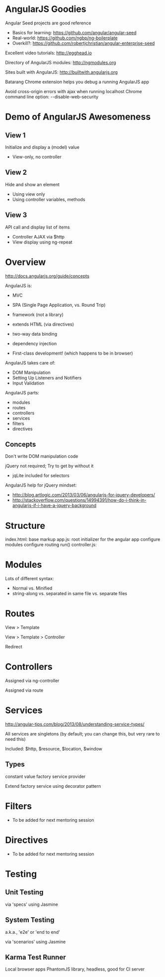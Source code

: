 AngularJS Goodies
=================

Angular Seed projects are good reference
* Basics for learning: https://github.com/angular/angular-seed
* Real-world: https://github.com/ngbp/ng-boilerplate
* Overkill?: https://github.com/robertjchristian/angular-enterprise-seed

Excellent video tutorials: http://egghead.io

Directory of AngularJS modules: http://ngmodules.org

Sites built with AngularJS: http://builtwith.angularjs.org

Batarang Chrome extension helps you debug a running AngularJS app

Avoid cross-origin errors with ajax when running localhost
Chrome command line option: --disable-web-security

Demo of AngularJS Awesomeness
=============================

View 1
------

Initialize and display a (model) value

* View-only, no controller

View 2
------

Hide and show an element

* Using view only
* Using controller variables, methods

View 3
------

API call and display list of items

* Controller AJAX via $http
* View display using ng-repeat

Overview
========
http://docs.angularjs.org/guide/concepts

AngularJS is:
* MVC
* SPA (Single Page Application, vs. Round Trip)
* framework (not a library)
* extends HTML (via directives)
* two-way data binding
* dependency injection

* First-class development! (which happens to be in browser)

AngularJS takes care of:
* DOM Manipulation
* Setting Up Listeners and Notifiers
* Input Validation

AngularJS parts:
* modules
* routes
* controllers
* services
* filters
* directives

Concepts
--------

Don't write DOM manipulation code

jQuery not required; Try to get by without it
* jqLite included for selectors

AngularJS help for jQuery mindset:
* http://blog.artlogic.com/2013/03/06/angularjs-for-jquery-developers/
* http://stackoverflow.com/questions/14994391/how-do-i-think-in-angularjs-if-i-have-a-jquery-background

Structure
=========

index.html: base markup
    app.js: root initializer for the angular app
        configure modules
        configure routing
        run()
    controller.js: 

Modules
=======

Lots of different syntax:
* Normal vs. Minified
* string-along vs. separated in same file vs. separate files

Routes
======

View > Template

View > Template > Controller

Redirect

Controllers
===========

Assigned via ng-controller

Assigned via route

Services
========
http://angular-tips.com/blog/2013/08/understanding-service-types/

All services are singletons
(by default; you can change this, but very rare to need this)

Included: $http, $resource, $location, $window

Types
-----

constant
value
factory
service
provider

Extend factory service using decorator pattern

Filters
=======

* To be added for next mentoring session

Directives
==========

* To be added for next mentoring session

Testing
=======

Unit Testing
------------

via 'specs' using Jasmine

System Testing
--------------

a.k.a., 'e2e' or 'end to end'

via 'scenarios' using Jasmine

Karma Test Runner
-----------------

Local browser apps
PhantomJS library, headless, good for CI server
